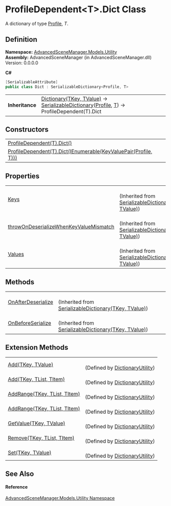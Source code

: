 # ProfileDependent&lt;T&gt;.Dict Class


A dictionary of type <a href="T_AdvancedSceneManager_Models_Profile.md">Profile</a>, *T*.



## Definition
**Namespace:** <a href="N_AdvancedSceneManager_Models_Utility.md">AdvancedSceneManager.Models.Utility</a>  
**Assembly:** AdvancedSceneManager (in AdvancedSceneManager.dll) Version: 0.0.0.0

**C#**
``` C#
[SerializableAttribute]
public class Dict : SerializableDictionary<Profile, T>
```

<table><tr><td><strong>Inheritance</strong></td><td><a href="https://learn.microsoft.com/dotnet/api/system.collections.generic.dictionary-2" target="_blank" rel="noopener noreferrer">Dictionary(TKey, TValue)</a>  →  <a href="T_AdvancedSceneManager_Utility_SerializableDictionary_2.md">SerializableDictionary</a>(<a href="T_AdvancedSceneManager_Models_Profile.md">Profile</a>, <a href="T_AdvancedSceneManager_Models_Utility_ProfileDependent_1.md">T</a>)  →  ProfileDependent(T).Dict</td></tr>
</table>



## Constructors
<table>
<tr>
<td><a href="M_AdvancedSceneManager_Models_Utility_ProfileDependent_1_Dict__ctor.md">ProfileDependent(T).Dict()</a></td>
<td> </td></tr>
<tr>
<td><a href="M_AdvancedSceneManager_Models_Utility_ProfileDependent_1_Dict__ctor_1.md">ProfileDependent(T).Dict(IEnumerable(KeyValuePair(Profile, T)))</a></td>
<td> </td></tr>
</table>

## Properties
<table>
<tr>
<td><a href="P_AdvancedSceneManager_Utility_SerializableDictionary_2_Keys.md">Keys</a></td>
<td><br />(Inherited from <a href="T_AdvancedSceneManager_Utility_SerializableDictionary_2.md">SerializableDictionary(TKey, TValue)</a>)</td></tr>
<tr>
<td><a href="P_AdvancedSceneManager_Utility_SerializableDictionary_2_throwOnDeserializeWhenKeyValueMismatch.md">throwOnDeserializeWhenKeyValueMismatch</a></td>
<td><br />(Inherited from <a href="T_AdvancedSceneManager_Utility_SerializableDictionary_2.md">SerializableDictionary(TKey, TValue)</a>)</td></tr>
<tr>
<td><a href="P_AdvancedSceneManager_Utility_SerializableDictionary_2_Values.md">Values</a></td>
<td><br />(Inherited from <a href="T_AdvancedSceneManager_Utility_SerializableDictionary_2.md">SerializableDictionary(TKey, TValue)</a>)</td></tr>
</table>

## Methods
<table>
<tr>
<td><a href="M_AdvancedSceneManager_Utility_SerializableDictionary_2_OnAfterDeserialize.md">OnAfterDeserialize</a></td>
<td><br />(Inherited from <a href="T_AdvancedSceneManager_Utility_SerializableDictionary_2.md">SerializableDictionary(TKey, TValue)</a>)</td></tr>
<tr>
<td><a href="M_AdvancedSceneManager_Utility_SerializableDictionary_2_OnBeforeSerialize.md">OnBeforeSerialize</a></td>
<td><br />(Inherited from <a href="T_AdvancedSceneManager_Utility_SerializableDictionary_2.md">SerializableDictionary(TKey, TValue)</a>)</td></tr>
</table>

## Extension Methods
<table>
<tr>
<td><a href="M_AdvancedSceneManager_Utility_DictionaryUtility_Add__2.md">Add(TKey, TValue)</a></td>
<td><br />(Defined by <a href="T_AdvancedSceneManager_Utility_DictionaryUtility.md">DictionaryUtility</a>)</td></tr>
<tr>
<td><a href="M_AdvancedSceneManager_Utility_DictionaryUtility_Add__3.md">Add(TKey, TList, TItem)</a></td>
<td><br />(Defined by <a href="T_AdvancedSceneManager_Utility_DictionaryUtility.md">DictionaryUtility</a>)</td></tr>
<tr>
<td><a href="M_AdvancedSceneManager_Utility_DictionaryUtility_AddRange__3.md">AddRange(TKey, TList, TItem)</a></td>
<td><br />(Defined by <a href="T_AdvancedSceneManager_Utility_DictionaryUtility.md">DictionaryUtility</a>)</td></tr>
<tr>
<td><a href="M_AdvancedSceneManager_Utility_DictionaryUtility_AddRange__3.md">AddRange(TKey, TList, TItem)</a></td>
<td><br />(Defined by <a href="T_AdvancedSceneManager_Utility_DictionaryUtility.md">DictionaryUtility</a>)</td></tr>
<tr>
<td><a href="M_AdvancedSceneManager_Utility_DictionaryUtility_GetValue__2.md">GetValue(TKey, TValue)</a></td>
<td><br />(Defined by <a href="T_AdvancedSceneManager_Utility_DictionaryUtility.md">DictionaryUtility</a>)</td></tr>
<tr>
<td><a href="M_AdvancedSceneManager_Utility_DictionaryUtility_Remove__3.md">Remove(TKey, TList, TItem)</a></td>
<td><br />(Defined by <a href="T_AdvancedSceneManager_Utility_DictionaryUtility.md">DictionaryUtility</a>)</td></tr>
<tr>
<td><a href="M_AdvancedSceneManager_Utility_DictionaryUtility_Set__2.md">Set(TKey, TValue)</a></td>
<td><br />(Defined by <a href="T_AdvancedSceneManager_Utility_DictionaryUtility.md">DictionaryUtility</a>)</td></tr>
</table>

## See Also


#### Reference
<a href="N_AdvancedSceneManager_Models_Utility.md">AdvancedSceneManager.Models.Utility Namespace</a>  
